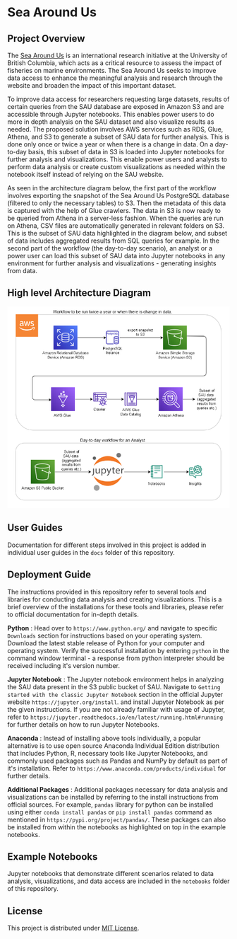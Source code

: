 # Sea Around Us

## Project Overview

The [Sea Around Us](http://www.seaaroundus.org/) is an international research initiative at the University of British Columbia, which acts as a critical resource to assess the impact of fisheries on marine environments. The Sea Around Us seeks to improve data access to enhance the meaningful analysis and research through the website and broaden the impact of this important dataset.

To improve data access for researchers requesting large datasets, results of certain queries from the SAU database are exposed in Amazon S3 and are accessible through Jupyter notebooks. This enables power users to do more in depth analysis on the SAU dataset and also visualize results as needed. The proposed solution involves AWS services such as RDS, Glue, Athena, and S3 to generate a subset of SAU data for further analysis. This is done only once or twice a year or when there is a change in data. On a day-to-day basis, this subset of data in S3 is loaded into Jupyter notebooks for further analysis and visualizations. This enable power users and analysts to perform data analysis or create custom visualizations as needed within the notebook itself instead of relying on the SAU website.

As seen in the architecture diagram below, the first part of the workflow involves exporting the snapshot of the Sea Around Us PostgreSQL database (filtered to only the necessary tables) to S3. Then the metadata of this data is captured with the help of Glue crawlers. The data in S3 is now ready to be queried from Athena in a server-less fashion. When the queries are run on Athena, CSV files are automatically generated in relevant folders on S3. This is the subset of SAU data highlighted in the diagram below, and subset of data includes aggregated results from SQL queries for example. In the second part of the workflow (the day-to-day scenario), an analyst or a power user can load this subset of SAU data into Jupyter notebooks in any environment for further analysis and visualizations - generating insights from data.

## High level Architecture Diagram

![Architecture diagram](images/Architecture_Diagram.png)



## User Guides

Documentation for different steps involved in this project is added in individual user guides in the `docs` folder of this repository.

## Deployment Guide

The instructions provided in this repository refer to several tools and libraries for conducting data analysis and creating visualizations. This is a brief overview of the installations for these tools and libraries, please refer to official documentation for in-depth details.

**Python** : Head over to `https://www.python.org/` and navigate to specific `Downloads` section for instructions based on your operating system. Download the latest stable release of Python for your computer and operating system. Verify the successful installation by entering `python` in the command window terminal - a response from python interpreter should be received including it's version number.

**Jupyter Notebook** : The Jupyter notebook environment helps in analyzing the SAU data present in the S3 public bucket of SAU. Navigate to `Getting started with the classic Jupyter Notebook` section in the official Jupyter website `https://jupyter.org/install`. and install Jupyter Notebook as per the given instructions. If you are not already familiar with usage of Jupyter, refer to `https://jupyter.readthedocs.io/en/latest/running.html#running` for further details on how to run Jupyter Notebooks.

**Anaconda** : Instead of installing above tools individually, a popular alternative is to use open source Anaconda Individual Edition distribution that includes Python, R, necessary tools like Jupyter Notebooks, and commonly used packages such as Pandas and NumPy by default as part of it's installation. Refer to `https://www.anaconda.com/products/individual` for further details.

**Additional Packages** : Additional packages necessary for data analysis and visualizations can be installed by referring to the install instructions from official sources. For example, `pandas` library for python can be installed using either `conda install pandas` or `pip install pandas` command as mentioned in `https://pypi.org/project/pandas/`. These packages can also be installed from within the notebooks as highlighted on top in the example notebooks. 

## Example Notebooks

Jupyter notebooks that demonstrate different scenarios related to data analysis, visualizations, and data access are included in the `notebooks` folder of this repository.

## License

This project is distributed under [MIT License](https://github.com/UBC-CIC/Sea-Around-Us/blob/main/LICENSE).


